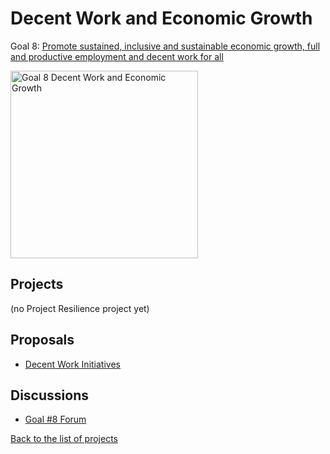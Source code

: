 # Decent Work and Economic Growth

[un_sdg_link]: https://sdgs.un.org/goals/goal8

Goal 8: [Promote sustained, inclusive and sustainable economic growth, full and productive employment and decent work for all][un_sdg_link]

[<img src="../images/sdgs/E-WEB-Goal-08.png" alt="Goal 8 Decent Work and Economic Growth" width="300">][un_sdg_link]

## Projects

(no Project Resilience project yet)

## Proposals

- [Decent Work Initiatives](../proposals/decent_work.md)

## Discussions

[goal8_sdg_link]: https://github.com/Project-Resilience/platform/discussions/30

- [Goal #8 Forum][goal8_sdg_link]

[Back to the list of projects](../README.md)
